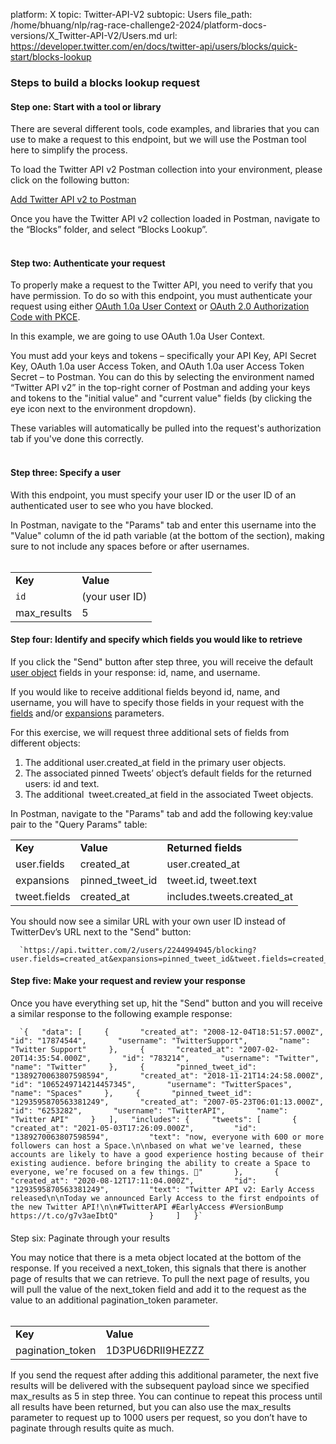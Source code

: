 platform: X
topic: Twitter-API-V2
subtopic: Users
file_path: /home/bhuang/nlp/rag-race-challenge2-2024/platform-docs-versions/X_Twitter-API-V2/Users.md
url: https://developer.twitter.com/en/docs/twitter-api/users/blocks/quick-start/blocks-lookup


### Steps to build a blocks lookup request

#### Step one: Start with a tool or library

There are several different tools, code examples, and libraries that you can use to make a request to this endpoint, but we will use the Postman tool here to simplify the process.

To load the Twitter API v2 Postman collection into your environment, please click on the following button:

[Add Twitter API v2 to Postman](https://t.co/twitter-api-postman)

Once you have the Twitter API v2 collection loaded in Postman, navigate to the “Blocks” folder, and select “Blocks Lookup”.  
 

#### Step two: Authenticate your request

To properly make a request to the Twitter API, you need to verify that you have permission. To do so with this endpoint, you must authenticate your request using either [OAuth 1.0a User Context](https://developer.twitter.com/en/docs/authentication/oauth-1-0a) or [OAuth 2.0 Authorization Code with PKCE](https://developer.twitter.com/en/docs/authentication/oauth-2-0/authorization-code).

In this example, we are going to use OAuth 1.0a User Context.

You must add your keys and tokens – specifically your API Key, API Secret Key, OAuth 1.0a user Access Token, and OAuth 1.0a user Access Token Secret – to Postman. You can do this by selecting the environment named “Twitter API v2” in the top-right corner of Postman and adding your keys and tokens to the "initial value" and "current value" fields (by clicking the eye icon next to the environment dropdown).

These variables will automatically be pulled into the request's authorization tab if you've done this correctly.  
 

#### Step three: Specify a user

With this endpoint, you must specify your user ID or the user ID of an authenticated user to see who you have blocked.

In Postman, navigate to the "Params" tab and enter this username into the "Value" column of the id path variable (at the bottom of the section), making sure to not include any spaces before or after usernames.  
 

|     |     |
| --- | --- |
| **Key** | **Value** |
| `id` | (your user ID) |
| max\_results | 5   |

#### Step four: Identify and specify which fields you would like to retrieve

If you click the "Send" button after step three, you will receive the default [user object](https://developer.twitter.com/en/docs/twitter-api/data-dictionary/object-model/user) fields in your response: id, name, and username.

If you would like to receive additional fields beyond id, name, and username, you will have to specify those fields in your request with the [fields](https://developer.twitter.com/content/developer-twitter/en/docs/twitter-api/data-dictionary/introduction/fields) and/or [expansions](https://developer.twitter.com/en/docs/twitter-api/data-dictionary/introduction/expansions) parameters.

For this exercise, we will request three additional sets of fields from different objects:

1. The additional user.created\_at field in the primary user objects.
2. The associated pinned Tweets’ object’s default fields for the returned users: id and text.
3. The additional  tweet.created\_at field in the associated Tweet objects.

In Postman, navigate to the "Params" tab and add the following key:value pair to the "Query Params" table:

|     |     |     |
| --- | --- | --- |
| **Key** | **Value** | **Returned fields** |
| user.fields | created\_at | user.created\_at |
| expansions | pinned\_tweet\_id | tweet.id, tweet.text |
| tweet.fields | created\_at | includes.tweets.created\_at |

You should now see a similar URL with your own user ID instead of TwitterDev’s URL next to the "Send" button:

      `https://api.twitter.com/2/users/2244994945/blocking?user.fields=created_at&expansions=pinned_tweet_id&tweet.fields=created_at`
    

#### Step five: Make your request and review your response

Once you have everything set up, hit the "Send" button and you will receive a similar response to the following example response:

      `{   "data": [     {       "created_at": "2008-12-04T18:51:57.000Z",       "id": "17874544",       "username": "TwitterSupport",       "name": "Twitter Support"     },     {       "created_at": "2007-02-20T14:35:54.000Z",       "id": "783214",       "username": "Twitter",       "name": "Twitter"     },     {       "pinned_tweet_id": "1389270063807598594",       "created_at": "2018-11-21T14:24:58.000Z",       "id": "1065249714214457345",       "username": "TwitterSpaces",       "name": "Spaces"     },     {       "pinned_tweet_id": "1293595870563381249",       "created_at": "2007-05-23T06:01:13.000Z",       "id": "6253282",       "username": "TwitterAPI",       "name": "Twitter API"     }   ],   "includes": {     "tweets": [       {         "created_at": "2021-05-03T17:26:09.000Z",         "id": "1389270063807598594",         "text": "now, everyone with 600 or more followers can host a Space.\n\nbased on what we've learned, these accounts are likely to have a good experience hosting because of their existing audience. before bringing the ability to create a Space to everyone, we’re focused on a few things. 🧵"       },       {         "created_at": "2020-08-12T17:11:04.000Z",         "id": "1293595870563381249",         "text": "Twitter API v2: Early Access released\n\nToday we announced Early Access to the first endpoints of the new Twitter API!\n\n#TwitterAPI #EarlyAccess #VersionBump https://t.co/g7v3aeIbtQ"       }     ]   }`
    

####   
Step six: Paginate through your results

You may notice that there is a meta object located at the bottom of the response. If you received a next\_token, this signals that there is another page of results that we can retrieve. To pull the next page of results, you will pull the value of the next\_token field and add it to the request as the value to an additional pagination\_token parameter.  
 

|     |     |
| --- | --- |
| **Key** | **Value** |
| pagination\_token | 1D3PU6DRII9HEZZZ |

If you send the request after adding this additional parameter, the next five results will be delivered with the subsequent payload since we specified max\_results as 5 in step three. You can continue to repeat this process until all results have been returned, but you can also use the max\_results parameter to request up to 1000 users per request, so you don’t have to paginate through results quite as much.